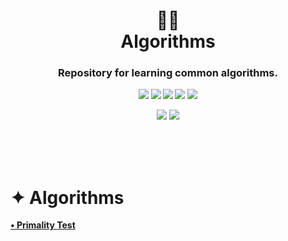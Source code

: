 <h1 align="center">👨‍💻<br>Algorithms</h1>

<h3 align="center">
  <b>Repository for learning common algorithms.
</h3>

<div align="center">
  <p>
    	<img src="https://img.shields.io/badge/C-%2300599C.svg?style=flat-square&logo=c&logoColor=white"/>
      <img src="https://img.shields.io/badge/C++-%2300599C.svg?style=flat-square&logo=c%2B%2B&logoColor=white"/>
      <img src="https://img.shields.io/badge/Python-3670A0?style=flat-square&logo=python&logoColor=ffdd54"/>
      <img src="https://img.shields.io/badge/GO-%2300ADD8.svg?style=flat-square&logo=go&logoColor=white"/>
      <img src="https://img.shields.io/badge/JavaScript-%23323330.svg?style=flat-square&logo=javascript&logoColor=%23F7DF1E"/>
  </p>
  <p>
     <img src="https://img.shields.io/github/license/dox-dev/algorithms?style=flat-square&color=%23b6dbb6&label=License"/>
     <img src="https://img.shields.io/github/stars/dox-dev/algorithms?style=flat-square&color=%23b6dbb6&label=%E2%98%85%20Stars"/>
  </p>
</div>
<br/><br/><br/>

# ✦ Algorithms
[• Primality Test](https://wikipedia.com)
